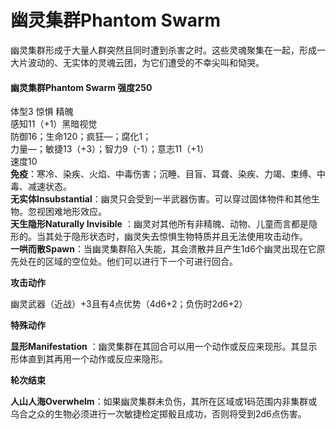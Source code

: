 # 幽灵集群Phantom Swarm

幽灵集群形成于大量人群突然且同时遭到杀害之时。这些灵魂聚集在一起，形成一大片波动的、无实体的灵魂云团，为它们遭受的不幸尖叫和恸哭。

#### 幽灵集群Phantom Swarm 强度250 

体型3 惊惧 精魄  
感知11（+1）黑暗视觉  
防御16；生命120；疯狂—；腐化1；  
力量—；敏捷13（+3）；智力9（-1）；意志11（+1）  
速度10  
**免疫**：寒冷、染疾、火焰、中毒伤害；沉睡、目盲、耳聋、染疾、力竭、束缚、中毒、减速状态。  
**无实体Insubstantial**：幽灵只会受到一半武器伤害。可以穿过固体物件和其他生物。忽视困难地形效应。  
**天生隐形Naturally Invisible**
：幽灵对其他所有非精魄、动物、儿童而言都是隐形的。当其处于隐形状态时，幽灵失去惊惧生物特质并且无法使用攻击动作。  
**一哄而散Spawn**：当幽灵集群陷入失能，其会溃散并且产生1d6个幽灵出现在它原先处在的区域的空位处。他们可以进行下一个可进行回合。  

**攻击动作**  

幽灵武器（近战）+3且有4点优势（4d6+2；负伤时2d6+2）  

**特殊动作**  

**显形Manifestation**
：幽灵集群在其回合可以用一个动作或反应来现形。其显示形体直到其再用一个动作或反应来隐形。  

**轮次结束**  

**人山人海Overwhelm**：如果幽灵集群未负伤，其所在区域或1码范围内非集群或乌合之众的生物必须进行一次敏捷检定掷骰且成功，否则将受到2d6点伤害。
